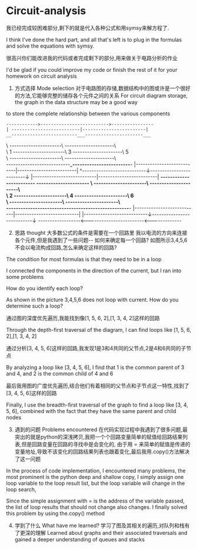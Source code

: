 # Circuit-analysis
我已经完成较困难部分,剩下的就是代入各种公式和用symsy来解方程了.

I think I've done the hard part, and all that's left is to plug in the formulas and solve the equations with symsy.

很高兴你们能改进我的代码或者完成剩下的部分,用来做关于电路分析的作业

I'd be glad if you could improve my code or finish the rest of it for your homework on circuit analysis

1. 方式选择 Mode selection
对于电路图的存储,数据结构中的图或许是一个很好的方法,它能够完整的储存各个元件之间的关系
For circuit diagram storage, the graph in the data structure may be a good way 

to store the complete relationship between the various components

    ------------>-------------------------->----------------
    | --------------------------|------------------------|
    __-------------------------___----------------------___
   \   \----------------------\   \---------------------\   \
   \ 1 \----------------------\ 3 \---------------------\ 5 \
   \   \----------------------\   \---------------------\   \
    ---------------------------___------------------------__-
    |---------------------------|-------------------------|
    ^---------------------------↓-------------------------↓
    |---------------------------|-------------------------| 
    __------------------------ ____----------------------____
   \   \----------------------\   \----------------------\   \
   \ 2 \----------------------\ 4 \----------------------\ 6 \
   \   \----------------------\   \----------------------\   \
    __--------------------------__-------------------------__-
    |---------------------------|---------------------------|
    |---------------------------↓---------------------------↓
   ------------------<------------------------<-------------
   
2. 思路 thought
大多数公式的条件是需要在一个回路里
我以电流的方向来连接各个元件,但是我遇到了一些问题-- 
如何来确定每一个回路?
如图所示3,4,5,6不会以电流构成回路,怎么来确定这样的回路?

The condition for most formulas is that they need to be in a loop

I connected the components in the direction of the current, but I ran into some problems

How do you identify each loop?

As shown in the picture 3,4,5,6 does not loop with current. How do you determine such a loop?

通过图的深度优先遍历,我能找到像[1, 5, 6, 2],[1, 3, 4, 2]这样的回路

Through the depth-first traversal of the diagram, I can find loops like [1, 5, 6, 2],[1, 3, 4, 2]

通过分析[3, 4, 5, 6]这样的回路,我发现1是3和4共同的父节点,2是4和6共同的子节点

By analyzing a loop like [3, 4, 5, 6], I find that 1 is the common parent of 3 and 4, and 2 is the common child of 4 and 6

最后我用图的广度优先遍历,结合他们有着相同的父节点和子节点这一特性,找到了[3, 4, 5, 6]这样的回路

Finally, I use the breadth-first traversal of the graph to find a loop like [3, 4, 5, 6], combined with the fact that they have the same parent and child nodes


3. 遇到的问题 Problems encountered
在代码实现过程中我遇到了很多问题,最突出的就是python的深浅拷贝,我把一个个回路变量简单的赋值给回路结果列表,但是回路变量在回路的寻找中是会变化的,
由于用 = 来简单的赋值是传递的变量地址,导致不该变化的回路结果列表也跟着变化,最后我用.copy()方法解决了这一问题

In the process of code implementation, I encountered many problems, the most prominent is the python deep and shallow copy, I simply assign one loop variable to the loop result list, but the loop variable will change in the loop search,

Since the simple assignment with = is the address of the variable passed, the list of loop results that should not change also changes. I finally solved this problem by using the.copy() method

4. 学到了什么 What have me learned?
学习了图及其相关的遍历,对队列和栈有了更深的理解
Learned about graphs and their associated traversals and gained a deeper understanding of queues and stacks


